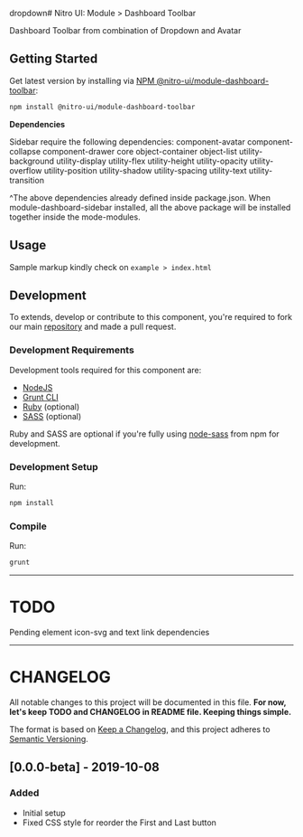 dropdown# Nitro UI: Module > Dashboard Toolbar

Dashboard Toolbar from combination of Dropdown and Avatar

## Getting Started

Get latest version by installing via [NPM @nitro-ui/module-dashboard-toolbar](https://www.npmjs.com/package/@nitro-ui/module-dashboard-toolbar):

```sh
npm install @nitro-ui/module-dashboard-toolbar
```
**Dependencies**


Sidebar require the following dependencies:
component-avatar
component-collapse
component-drawer
core
object-container
object-list
utility-background
utility-display
utility-flex
utility-height
utility-opacity
utility-overflow
utility-position
utility-shadow
utility-spacing
utility-text
utility-transition

^The above dependencies already defined inside package.json. When module-dashboard-sidebar installed, all the above package will be installed together inside the mode-modules.

## Usage

Sample markup kindly check on `example > index.html`


## Development

To extends, develop or contribute to this component, you're required to fork our main [repository](https://github.com/icarasia-/nitro-ui) and made a pull request.

### Development Requirements

Development tools required for this component are:

- [NodeJS](https://nodejs.org/en/)
- [Grunt CLI](https://gruntjs.com)
- [Ruby](https://www.ruby-lang.org/en/) (optional)
- [SASS](https://sass-lang.com) (optional)

Ruby and SASS are optional if you're fully using [node-sass](https://github.com/sass/node-sass) from npm for development.

### Development Setup

Run:

```sh
npm install
```

### Compile

Run:

```sh
grunt
```
---

# TODO

Pending element icon-svg and text link dependencies

---

# CHANGELOG

All notable changes to this project will be documented in this file. **For now, let's keep TODO and CHANGELOG in README file. Keeping things simple.**

The format is based on [Keep a Changelog](https://keepachangelog.com/en/1.0.0/),
and this project adheres to [Semantic Versioning](https://semver.org/spec/v2.0.0.html).

## [0.0.0-beta] - 2019-10-08
### Added
- Initial setup
- Fixed CSS style for reorder the First and Last button
